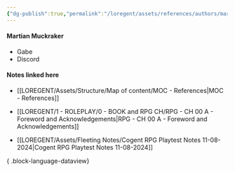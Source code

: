 ```yaml
---
{"dg-publish":true,"permalink":"/loregent/assets/references/authors/martian-muckraker/","noteIcon":""}
---
```



#### Martian Muckraker

- Gabe
- Discord

#### Notes linked here

- [[LOREGENT/Assets/Structure/Map of content/MOC - References\|MOC - References]]

- [[LOREGENT/1 - ROLEPLAY/0 - BOOK and RPG CH/RPG - CH 00 A - Foreword and Acknowledgements\|RPG - CH 00 A - Foreword and Acknowledgements]]
- [[LOREGENT/Assets/Fleeting Notes/Cogent RPG Playtest Notes 11-08-2024\|Cogent RPG Playtest Notes 11-08-2024]]

{ .block-language-dataview}
